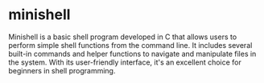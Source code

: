 # minishell
Minishell is a basic shell program developed in C that allows users to perform simple shell functions from the command line. It includes several built-in commands and helper functions to navigate and manipulate files in the system. With its user-friendly interface, it's an excellent choice for beginners in shell programming.
